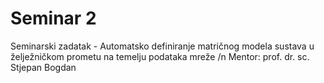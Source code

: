 # Seminar 2

Seminarski zadatak - Automatsko definiranje matričnog modela sustava u želježničkom prometu na temelju podataka mreže
/n
Mentor: prof. dr. sc. Stjepan Bogdan
